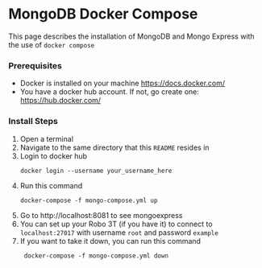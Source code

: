 # MongoDB Docker Compose

This page describes the installation of MongoDB and Mongo Express with the use of `docker compose`

### Prerequisites

* Docker is installed on your machine  https://docs.docker.com/
* You have a docker hub account. If not, go create one: https://hub.docker.com/

### Install Steps

1. Open a terminal
2. Navigate to the same directory that this `README` resides in
3. Login to docker hub
    ```
    docker login --username your_username_here
    ```
4. Run this command
   ```
   docker-compose -f mongo-compose.yml up
   ```
5. Go to http://localhost:8081 to see mongoexpress
6. You can set up your Robo 3T (if you have it) to connect to `localhost:27017` with username `root` and password `example`
7. If you want to take it down, you can run this command
   ```
    docker-compose -f mongo-compose.yml down
   ```

